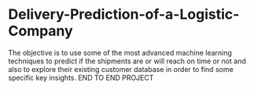 # Delivery-Prediction-of-a-Logistic-Company
The objective  is to use some of the most advanced machine learning techniques to predict if the shipments are or will reach on time or not and also to explore their existing customer database in order to find some specific key insights. END TO END PROJECT
